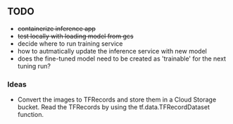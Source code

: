 ## TODO

- ~~containerize inference app~~
- ~~test locally with loading model from gcs~~
- decide where to run training service
- how to autmatically update the inference service with new model
- does the fine-tuned model need to be created as 'trainable' for the next tuning run?

### Ideas
- Convert the images to TFRecords and store them in a Cloud Storage bucket. Read the TFRecords by using the tf.data.TFRecordDataset function.

